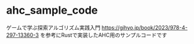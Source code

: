 # ahc_sample_code
ゲームで学ぶ探索アルゴリズム実践入門 https://gihyo.jp/book/2023/978-4-297-13360-3 を参考にRustで実装したAHC用のサンプルコードです
